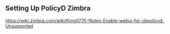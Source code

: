 ## Setting Up PolicyD Zimbra
https://wiki.zimbra.com/wiki/King0770-Notes-Enable-webui-for-cbpolicyd-Unsupported
